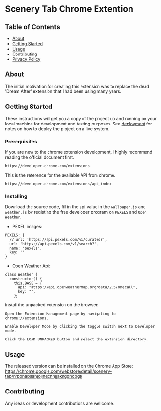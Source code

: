 # Scenery Tab Chrome Extention

## Table of Contents

- [About](#about)
- [Getting Started](#getting_started)
- [Usage](#usage)
- [Contributing](#contribution)
- [Privacy Policy](./privacy.md)

## About <a name = "about"></a>

The initial motivation for creating this extension was to replace the dead 'Dream After' extension that I had been using many years.

## Getting Started <a name = "getting_started"></a>

These instructions will get you a copy of the project up and running on your local machine for development and testing purposes. See [deployment](#deployment) for notes on how to deploy the project on a live system.

### Prerequisites

If you are new to the chrome extension development, I highly recommend reading the official document first.

```
https://developer.chrome.com/extensions
```

This is the reference for the available API from chrome.
```
https://developer.chrome.com/extensions/api_index
```

### Installing

Download the source code, fill in the api value in the `wallpaper.js` and `weather.js` by registing the free developer program on `PEXELS` and `Open Weather`.

- PEXEL images:
```
PEXELS: {
  // url: 'https://api.pexels.com/v1/curated?',
  url: 'https://api.pexels.com/v1/search?',
  name: 'pexels',
  key: ''
}
```

- Open Weather Api:
```
class Weather {
  constructor() {
    this.BASE = {
      api: "https://api.openweathermap.org/data/2.5/onecall",
      key: "",
    };
```

Install the unpacked extension on the browser:
```
Open the Extension Management page by navigating to chrome://extensions.

Enable Developer Mode by clicking the toggle switch next to Developer mode.

Click the LOAD UNPACKED button and select the extension directory.
```


## Usage <a name = "usage"></a>

The released version can be installed on the Chrome App Store:
  https://chrome.google.com/webstore/detail/scenery-tab/nfbonabaanjojlhechnjjakifgdncbgb

## Contributing <a name = "contribution"></a>

Any ideas or development contributions are wellcome.


